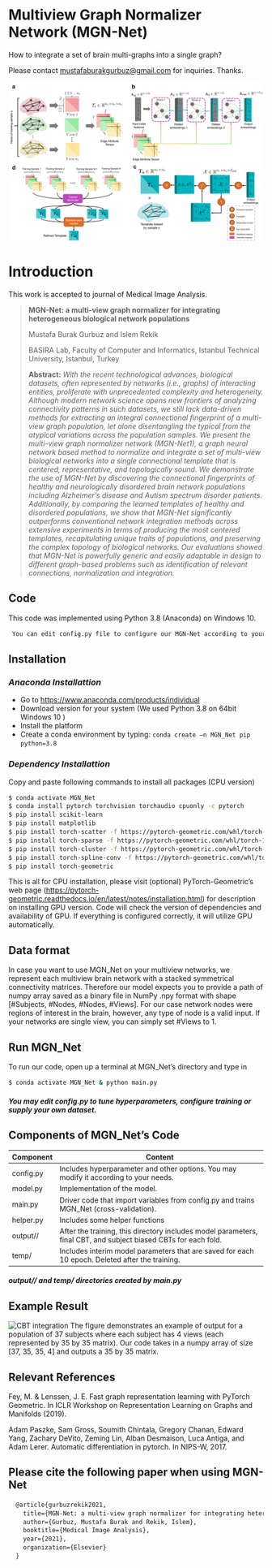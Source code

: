 # Multiview Graph Normalizer Network (MGN-Net)
How to integrate a set of brain multi-graphs into a single graph?

Please contact mustafaburakgurbuz@gmail.com for inquiries. Thanks. 

![MGN-Net pipeline](Main_Figure.png)

# Introduction
This work is accepted to journal of Medical Image Analysis.

> **MGN-Net: a multi-view graph normalizer for integrating heterogeneous biological network populations**
>
> Mustafa Burak Gurbuz and Islem Rekik
>
> BASIRA Lab, Faculty of Computer and Informatics, Istanbul Technical University, Istanbul, Turkey
>
> **Abstract:** *With the recent technological advances, biological datasets, often represented by networks (i.e., graphs) of interacting entities, proliferate with unprecedented complexity and heterogeneity. Although modern network science opens new frontiers of analyzing connectivity patterns in such datasets, we still lack data-driven methods for extracting an integral connectional fingerprint of a multi-view graph population, let alone disentangling the typical from the atypical variations across the population samples. We present the multi-view graph normalizer network (MGN-Net1), a graph neural network based method to normalize and integrate a set of multi-view biological networks into a single connectional template that is centered, representative, and topologically sound. We demonstrate the use of MGN-Net by discovering the connectional fingerprints of healthy and neurologically disordered brain network populations including Alzheimer’s disease and Autism spectrum disorder patients. Additionally, by comparing the learned templates of healthy and disordered populations, we show that MGN-Net significantly outperforms conventional network integration methods across extensive experiments in terms of producing the most centered templates, recapitulating unique traits of populations, and preserving the complex topology of biological networks. Our evaluations showed that MGN-Net is powerfully generic and easily adaptable in design to different graph-based problems such as identification of relevant connections, normalization and integration.*

## Code
This code was implemented using Python 3.8 (Anaconda) on Windows 10.
```diff
 You can edit config.py file to configure our MGN-Net according to your needs.
```

## Installation
### *Anaconda Installattion*
* Go to  https://www.anaconda.com/products/individual
* Download version for your system (We used Python 3.8  on 64bit Windows 10 )
* Install the platform
* Create a conda environment by typing:  ```conda create –n MGN_Net pip python=3.8 ```

### *Dependency Installattion*
Copy and paste following commands to install all packages (CPU version)
```sh
$ conda activate MGN_Net
$ conda install pytorch torchvision torchaudio cpuonly -c pytorch
$ pip install scikit-learn
$ pip install matplotlib
$ pip install torch-scatter -f https://pytorch-geometric.com/whl/torch-1.8.0+cpu.html
$ pip install torch-sparse -f https://pytorch-geometric.com/whl/torch-1.8.0+cpu.html
$ pip install torch-cluster -f https://pytorch-geometric.com/whl/torch-1.8.0+cpu.html
$ pip install torch-spline-conv -f https://pytorch-geometric.com/whl/torch-1.8.0+cpu.html
$ pip install torch-geometric
```
This is all for CPU installation, please visit (optional) PyTorch-Geometric’s web page (https://pytorch-geometric.readthedocs.io/en/latest/notes/installation.html) for description on installing GPU version. Code will check the version of dependencies and availability of GPU. If everything is configured correctly, it will utilize GPU automatically.

## Data format
In case you want to use MGN_Net on your multiview networks, we represent each multiview brain network with a stacked symmetrical connectivity matrices. Therefore our model expects you to provide a path of numpy array saved as a binary file in NumPy .npy format with shape [#Subjects, #Nodes, #Nodes, #Views]. For our case network nodes were regions of interest in the brain, however, any type of node is a valid input. If your networks are single view, you can simply set #Views to 1.  

## Run MGN_Net
To run our code, open up a terminal at MGN_Net’s directory and type in
```sh
$ conda activate MGN_Net & python main.py
```
#####  You may edit config.py to tune hyperparameters, configure training or supply your own dataset.

## Components of MGN_Net’s Code
| Component | Content |
| ------ | ------ |
| config.py | Includes hyperparameter and other options. You may modify it according to your needs. |
| model.py | Implementation of the model. |
| main.py| Driver code that import variables from config.py and trains MGN_Net (cross-validation).  |
| helper.py| Includes some helper functions |
| output/<model name>/ | After the training, this directory includes model parameters, final CBT, and subject biased CBTs for each fold. |
| temp/ | Includes interim model parameters that are saved for each 10 epoch. Deleted after the training.  |
#####  output/<model name>/ and temp/ directories created by main.py
  
## Example Result  
![CBT integration](CBT_comparison.png)
The figure demonstrates an example of output for a population of 37 subjects where each subject has 4 views (each represented by 35 by 35 matrix). Our code takes in a numpy array of size [37, 35, 35, 4] and outputs a 35 by 35 matrix.


## Relevant References
Fey, M. & Lenssen, J. E. Fast graph representation learning with PyTorch Geometric. In ICLR Workshop on Representation Learning on Graphs and Manifolds (2019).

Adam Paszke, Sam Gross, Soumith Chintala, Gregory Chanan, Edward Yang, Zachary DeVito, Zeming Lin, Alban Desmaison, Luca Antiga, and Adam Lerer. Automatic differentiation in pytorch. In NIPS-W, 2017.



## Please cite the following paper when using MGN-Net
```latex
  @article{gurbuzrekik2021,
    title={MGN-Net: a multi-view graph normalizer for integrating heterogeneous biological network populations},
    author={Gurbuz, Mustafa Burak and Rekik, Islem},
    booktitle={Medical Image Analysis},
    year={2021},
    organization={Elsevier}
  }
```

